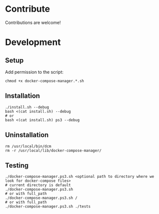 # Contribute

Contributions are welcome!

# Development

## Setup

Add permission to the script:

```shell
chmod +x docker-compose-manager.*.sh
```

## Installation

```shell
./install.sh --debug
bash <(cat install.sh) --debug
# or
bash <(cat install.sh) ps3 --debug
```

## Uninstallation

```shell
rm /usr/local/bin/dcm
rm -r /usr/local/lib/docker-compose-manager/
```

## Testing

```shell
./docker-compose-manager.ps3.sh <optional path to directory where we look for docker-compose files>
# current directory is default
./docker-compose-manager.ps3.sh
# or with full_path
./docker-compose-manager.ps3.sh /
# or with full_path
./docker-compose-manager.ps3.sh ./tests
```